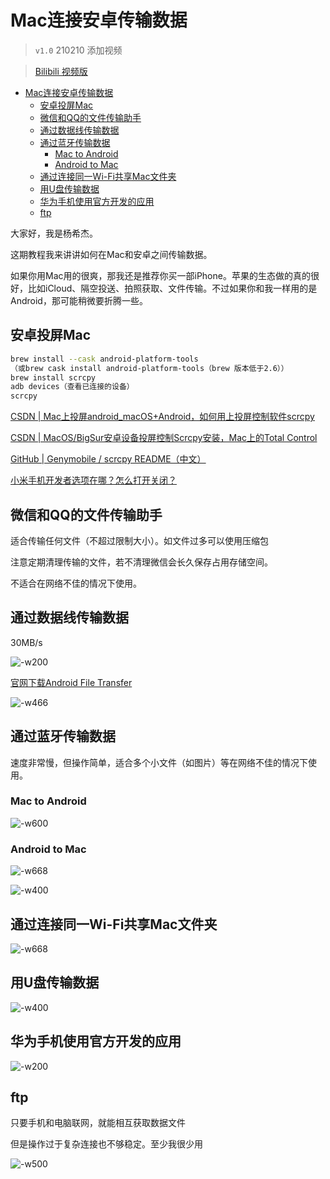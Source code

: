 # Mac连接安卓传输数据

> `v1.0` 210210 添加视频

> [Bilibili 视频版](https://www.bilibili.com/video/BV14A411M7Yh)

- [Mac连接安卓传输数据](#mac连接安卓传输数据)
  - [安卓投屏Mac](#安卓投屏mac)
  - [微信和QQ的文件传输助手](#微信和qq的文件传输助手)
  - [通过数据线传输数据](#通过数据线传输数据)
  - [通过蓝牙传输数据](#通过蓝牙传输数据)
    - [Mac to Android](#mac-to-android)
    - [Android to Mac](#android-to-mac)
  - [通过连接同一Wi-Fi共享Mac文件夹](#通过连接同一wi-fi共享mac文件夹)
  - [用U盘传输数据](#用u盘传输数据)
  - [华为手机使用官方开发的应用](#华为手机使用官方开发的应用)
  - [ftp](#ftp)

大家好，我是杨希杰。

这期教程我来讲讲如何在Mac和安卓之间传输数据。

如果你用Mac用的很爽，那我还是推荐你买一部iPhone。苹果的生态做的真的很好，比如iCloud、隔空投送、拍照获取、文件传输。不过如果你和我一样用的是Android，那可能稍微要折腾一些。

## 安卓投屏Mac

```bash
brew install --cask android-platform-tools
（或brew cask install android-platform-tools（brew 版本低于2.6））
brew install scrcpy
adb devices（查看已连接的设备）
scrcpy
```

[CSDN | Mac上投屏android_macOS+Android，如何用上投屏控制软件scrcpy](https://blog.csdn.net/weixin_39653448/article/details/111813429)

[CSDN | MacOS/BigSur安卓设备投屏控制Scrcpy安装，Mac上的Total Control](https://blog.csdn.net/cupster/article/details/111387005)

[GitHub | Genymobile / scrcpy README（中文）](https://github.com/Genymobile/scrcpy/blob/master/README.zh-Hans.md)

[小米手机开发者选项在哪？怎么打开关闭？](https://jingyan.baidu.com/article/d5c4b52bb1d28eda570dc558.html)

## 微信和QQ的文件传输助手

适合传输任何文件（不超过限制大小）。如文件过多可以使用压缩包

注意定期清理传输的文件，若不清理微信会长久保存占用存储空间。

不适合在网络不佳的情况下使用。

## 通过数据线传输数据

30MB/s

![-w200](media/15971353157286/16129272527593.jpg)

[官网下载Android File Transfer](https://www.android.com/filetransfer/)

![-w466](media/15971353157286/16129280421120.jpg)

## 通过蓝牙传输数据

速度非常慢，但操作简单，适合多个小文件（如图片）等在网络不佳的情况下使用。

### Mac to Android

![-w600](media/15971353157286/16129271283013.jpg)

### Android to Mac

![-w668](media/15971353157286/16129281059651.jpg)

![-w400](media/15971353157286/16129271553176.jpg)

## 通过连接同一Wi-Fi共享Mac文件夹

![-w668](media/15971353157286/16129281462820.jpg)

## 用U盘传输数据

![-w400](media/15971353157286/IMG_20210210_122802.jpg)

## 华为手机使用官方开发的应用

![-w200](media/15971353157286/16129314106342.jpg)

## ftp

只要手机和电脑联网，就能相互获取数据文件

但是操作过于复杂连接也不够稳定。至少我很少用

![-w500](media/15971353157286/16129315438220.jpg)
